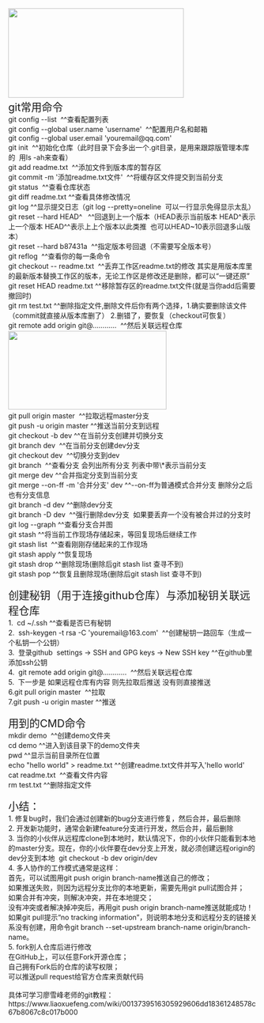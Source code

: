 <!DOCTYPE HTML><html><head>
</head><body class="" spellcheck="false" ><div><span><span data-wiz-span="data-wiz-span" style="font-size: 1.333rem;"><img src="file:///C:/Users/Administrator/Documents/My Knowledge/temp/d29126ca-2e21-4b77-9ec6-19e2d0ef4bfe/128/index_files/962ac03d-0372-4204-9823-457ad91e38a5.jpg" width="355" height="181" style="border:0px;margin:2px 0px;color:rgb(0, 0, 0);font-family:Helvetica, 'Hiragino Sans GB', 微软雅黑, 'Microsoft YaHei UI', SimSun, SimHei, arial, sans-serif;font-size:1rem;font-style:normal;font-weight:normal;text-align:start;text-indent:0px;" class=""><br></span></span></div><meta charset="utf-8"><span><span data-wiz-span="data-wiz-span" style="font-size: 1.333rem;">git常用命令</span><br></span><div>git config --list &nbsp;^^查看配置列表<br></div><div>git config --global user.name 'username' &nbsp;^^配置用户名和邮箱<br></div><div>git config --global user.email 'youremail@qq.com'<br></div><div>git init &nbsp;^^初始化仓库（此时目录下会多出一个.git目录，是用来跟踪版管理本库的&nbsp; 用ls -ah来查看）<br></div><div>git add readme.txt &nbsp;^^添加文件到版本库的暂存区<br></div><div>git commit -m '添加readme.txt文件' &nbsp;^^将缓存区文件提交到当前分支<br></div><div>git status &nbsp;^^查看仓库状态<br></div><div>git diff readme.txt ^^查看具体修改情况<br></div><div>git log ^^显示提交日志（git log --pretty=oneline&nbsp; 可以一行显示免得显示太乱）<br></div><div>git reset --hard HEAD^ &nbsp; ^^回退到上一个版本（HEAD表示当前版本 HEAD^表示上一个版本 HEAD^^表示上上个版本以此类推&nbsp; 也可以HEAD~10表示回退多山版本）<br></div><div>git reset --hard b87431a&nbsp;  ^^指定版本号回退（不需要写全版本号）<br></div><div>git reflog&nbsp; ^^查看你的每一条命令<br></div><div>git checkout -- readme.txt&nbsp; ^^丢弃工作区readme.txt的修改 其实是用版本库里的最新版本替换工作区的版本，无论工作区是修改还是删除，都可以“一键还原”&nbsp;  <br></div><div>git reset HEAD readme.txt ^^移除暂存区的readme.txt文件(就是当你add后需要撤回时)<br></div><div>git rm test.txt ^^删除指定文件,删除文件后你有两个选择，1.确实要删除该文件（commit就直接从版本库删了） 2.删错了，要恢复（checkout可恢复）<br></div><div>git remote add origin git@............&nbsp; ^^然后关联远程仓库<br></div><div><img src="file:///C:/Users/Administrator/Documents/My Knowledge/temp/d29126ca-2e21-4b77-9ec6-19e2d0ef4bfe/128/index_files/6892b78c-f137-4565-ba05-4b77ef0f2464.png" width="320" height="159" style="border:0px;margin:2px 0px;color:rgb(0, 0, 0);font-family:Helvetica, 'Hiragino Sans GB', 微软雅黑, 'Microsoft YaHei UI', SimSun, SimHei, arial, sans-serif;font-size:1rem;font-style:normal;font-weight:normal;text-align:start;text-indent:0px;"><br></div><div>git pull origin master&nbsp; ^^拉取远程master分支<br></div><div>git push -u origin master ^^推送当前分支到远程<br></div><div>git checkout -b dev ^^在当前分支创建并切换分支<br></div><div>git branch dev&nbsp; ^^在当前分支创建dev分支<br></div><div>git checkout dev&nbsp; ^^切换分支到dev<br></div><div>git branch&nbsp; ^^查看分支 会列出所有分支 列表中带\*表示当前分支<br></div><div>git merge dev ^^合并指定分支到当前分支<br></div><div>git merge --on-ff -m '合并分支' dev ^^--on-ff为普通模式合并分支 删除分之后也有分支信息<br></div><div>git branch -d dev ^^删除dev分支<br></div><div>git branch -D dev&nbsp; ^^强行删除dev分支&nbsp;  如果要丢弃一个没有被合并过的分支时<br></div><div>git log --graph ^^查看分支合并图 <br></div><div>git stash ^^将当前工作现场存储起来，等回复现场后继续工作<br></div><div>git stash list&nbsp; ^^查看刚刚存储起来的工作现场<br></div><div>git stash apply ^^恢复现场<br></div><div>git stash drop ^^删除现场(删除后git stash list 查寻不到)<br></div><div>git stash pop ^^恢复且删除现场(删除后git stash list 查寻不到)<br></div><div><br></div><div><span data-wiz-span="data-wiz-span" style="font-size: 1.333rem;">创建秘钥（用于连接github仓库）与添加秘钥关联远程仓库</span><br></div><div>1.&nbsp; cd ~/.ssh ^^查看是否已有秘钥<br></div><div>2.&nbsp; ssh-keygen -t rsa -C 'youremail@163.com'&nbsp; ^^创建秘钥一路回车（生成一个私钥一个公钥）<br></div><div>3.&nbsp; 登录github&nbsp; settings -&gt; SSH and GPG keys -&gt; New SSH key ^^在github里添加ssh公钥 <br></div><div>4.&nbsp; git remote add origin git@............&nbsp; ^^然后关联远程仓库<br></div><div>5.&nbsp; 下一步是 如果远程仓库有内容 则先拉取后推送 没有则直接推送<br></div><div>6.git pull origin master&nbsp; ^^拉取<br></div><div>7.git push -u origin master ^^推送<br></div><div><br></div><div><span data-wiz-span="data-wiz-span" style="font-size: 1.333rem;">用到的CMD命令</span><br></div><div>mkdir demo&nbsp; ^^创建demo文件夹<br></div><div>cd demo ^^进入到该目录下的demo文件夹<br></div><div>pwd ^^显示当前目录所在位置<br></div><div>echo "hello world" &gt; readme.txt ^^创建readme.txt文件并写入'hello world'<br></div><div>cat readme.txt&nbsp; ^^查看文件内容<br></div><div>rm test.txt ^^删除指定文件<br></div><div><br></div><div><span data-wiz-span="data-wiz-span" style="font-size: 1.333rem;">小结：</span><br></div><div>1. 修复bug时，我们会通过创建新的bug分支进行修复，然后合并，最后删除<br></div><div>2. 开发新功能时，通常会新建feature分支进行开发，然后合并，最后删除<br></div><div>3. 当你的小伙伴从远程库clone到本地时，默认情况下，你的小伙伴只能看到本地的master分支。现在，你的小伙伴要在dev分支上开发，就必须创建远程origin的dev分支到本地&nbsp; git checkout -b dev origin/dev<br></div><div>4. 多人协作的工作模式通常是这样：<br></div><div>首先，可以试图用git push origin branch-name推送自己的修改；<br></div><div>如果推送失败，则因为远程分支比你的本地更新，需要先用git pull试图合并；<br></div><div>如果合并有冲突，则解决冲突，并在本地提交；<br></div><div>没有冲突或者解决掉冲突后，再用git push origin branch-name推送就能成功！<br></div><div>如果git pull提示“no tracking information”，则说明本地分支和远程分支的链接关系没有创建，用命令git branch --set-upstream branch-name origin/branch-name。<br></div><div>5. fork别人仓库后进行修改<br></div><div>在GitHub上，可以任意Fork开源仓库；<br></div><div>自己拥有Fork后的仓库的读写权限；<br></div><div>可以推送pull request给官方仓库来贡献代码<br></div><div><br></div><div>具体可学习廖雪峰老师的git教程：https://www.liaoxuefeng.com/wiki/0013739516305929606dd18361248578c67b8067c8c017b000<br></div><div><br></div></body></html>
